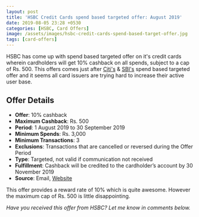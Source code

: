 ```yaml
---
layout: post
title: 'HSBC Credit Cards spend based targeted offer: August 2019'
date: 2019-08-05 23:28 +0530
categories: [HSBC, Card Offers]
image: /assets/images/hsbc-credit-cards-spend-based-target-offer.jpg
tags: [card-offers]
---
```


HSBC has come up with spend based targeted offer on it's credit cards wherein cardholders will get 10% cashback on all spends, subject to a cap of Rs. 500. This offers comes just after [Citi's](/citi-credit-cards-spend-based-targeted-offer-august-2019/) & [SBI's](/sbi-card-targeted-spend-based-offer-july-2019/) spend based targeted offer and it seems all card issuers are trying hard to increase their active user base.

## Offer Details

- **Offer**: 10% cashback
- **Maximum Cashback**: Rs. 500
- **Period**: 1 August 2019 to 30 September 2019
- **Minimum Spends**: Rs. 3,000
- **Minimum Transactions**: 3
- **Exclusions**: Transactions that are cancelled or reversed during the Offer Period
- **Type**: Targeted, not valid if communication not received
- **Fulfillment**: Cashback will be credited to the cardholder’s account by 30 November 2019
- **Source**: Email, [Website](http://mail.hsbc.com.hk/in/cc_drmnt_segc2_0819/tnc.htm)

This offer provides a reward rate of 10% which is quite awesome. However the maximum cap of Rs. 500 is little disappointing.

_Have you received this offer from HSBC? Let me know in comments below._
